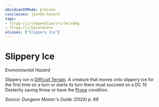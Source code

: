 ```yaml
---
obsidianUIMode: preview
cssclasses: json5e-hazard
tags:
- ttrpg-cli/compendium/src/5e/xdmg
- ttrpg-cli/hazard/env
aliases: ["Slippery Ice"]
---
```

# Slippery Ice
*Environmental Hazard*  

Slippery ice is [Difficult Terrain](2-Mechanics/CLI/rules/variant-rules/difficult-terrain-xphb.md). A creature that moves onto slippery ice for the first time on a turn or starts its turn there must succeed on a DC 10 Dexterity saving throw or have the [Prone](2-Mechanics/CLI/rules/conditions.md#Prone) condition.

*Source: Dungeon Master's Guide (2024) p. 69*